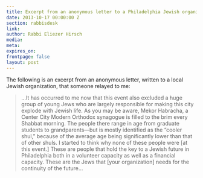 ```yaml
---
title: Excerpt from an anonymous letter to a Philadelphia Jewish organization
date: 2013-10-17 00:00:00 Z
section: rabbisdesk
link: 
author: Rabbi Eliezer Hirsch
media: 
meta: 
expires_on: 
frontpage: false
layout: post
---
```


The following is an excerpt from an anonymous letter, written to a local Jewish organization, that someone relayed to me:

>...It has occurred to me now that this event also excluded a huge group of young Jews who are largely responsible for making this city explode with Jewish life. As you may be aware, Mekor Habracha, a Center City Modern Orthodox synagogue is filled to the brim every Shabbat morning. The people there range in age from graduate students to grandparents—but is mostly identified as the “cooler shul,” because of the average age being significantly lower than that of other shuls. I started to think why none of these people were [at this event.] These are people that hold the key to a Jewish future in Philadelphia both in a volunteer capacity as well as a financial capacity. These are the Jews that [your organization] needs for the continuity of the future...
